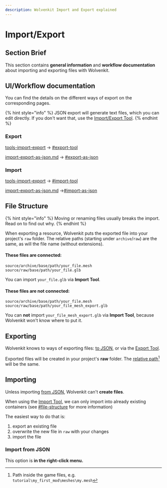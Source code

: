 ```yaml
---
description: Wolvenkit Import and Export explained
---
```


# Import/Export

## Section Brief

This section contains **general information** and **workflow documentation** about importing and exporting files with Wolvenkit.

## UI/Workflow documentation

You can find the details on the different ways of export on the corresponding pages.&#x20;

{% hint style="info" %}
JSON export will generate text files, which you can edit directly. If you don't want that, use the [Import/Export Tool](models.md).
{% endhint %}

### Export

[tools-import-export](../../tools/tools-import-export/ "mention") -> [#export-tool](../../tools/tools-import-export/#export-tool "mention")

[import-export-as-json.md](import-export-as-json.md "mention") -> [#export-as-json](import-export-as-json.md#export-as-json "mention")

### Import

[tools-import-export](../../tools/tools-import-export/ "mention") -> [#import-tool](../../tools/tools-import-export/#import-tool "mention")

[import-export-as-json.md](import-export-as-json.md "mention") ->[#import-as-json](import-export-as-json.md#import-as-json "mention")



## File Structure

{% hint style="info" %}
Moving or renaming files usually breaks the import. Read on to find out why.
{% endhint %}

When exporting a resource, Wolvenkit puts the exported file into your project's `raw` folder. The relative paths (starting under `archive`/`raw`) are the same, as will the file name (without extensions).&#x20;

#### These files are connected:

```
source/archive/base/path/your_file.mesh
source/raw/base/path/your_file.glb
```

You can import `your_file.glb` via **Import Tool**.

#### These files are **not** connected:

```
source/archive/base/path/your_file.mesh
source/raw/base/path/your_file_mesh_export.glb
```

You can **not** import `your_file_mesh_export.glb` via **Import Tool**, because Wolvenkit won't know where to put it.

## Exporting

Wolvenkit knows to ways of exporting files: [to JSON](import-export-as-json.md#export-as-json), or via the [Export Tool](../../tools/tools-import-export/#export-tool).

Exported files will be created in your project's **raw** folder. The [relative path](#user-content-fn-1)[^1] will be the same.

## Importing

Unless importing [from JSON](./#import-from-json), Wolvenkit can't **create files**.&#x20;

When using the [Import Tool](./#import-tool), we can only import into already existing containers (see [#file-structure](./#file-structure "mention") for more information)

The easiest way to do that is:&#x20;

1. export an existing file
2. overwrite the new file in `raw` with your changes
3. import the file



### Import from JSON

This option is **in the right-click menu.**

[^1]: Path inside the game files, e.g. `tutorial\my_first_mod\meshes\my.mesh`
